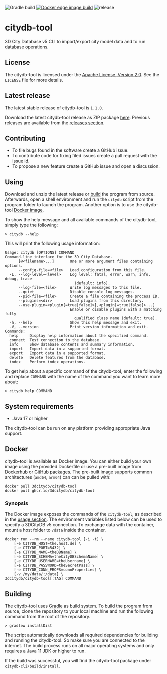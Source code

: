 ![Gradle build](https://img.shields.io/github/actions/workflow/status/3dcitydb/citydb-tool/build-citydb-tool.yml?logo=Gradle&logoColor=white&style=flat-square)
[![Docker edge image build](https://img.shields.io/github/actions/workflow/status/3dcitydb/citydb-tool/docker-build-push-edge.yml?label=edge&logo=docker&logoColor=white&style=flat-square)](https://github.com/users/3dcitydb/packages/container/package/citydb-tool)
![release](https://img.shields.io/github/v/release/xmlobjects/gml-objects?display_name=tag&style=flat-square)

# citydb-tool

3D City Database v5 CLI to import/export city model data and to run database operations.

## License

The citydb-tool is licensed under the [Apache License, Version 2.0](http://www.apache.org/licenses/LICENSE-2.0).
See the `LICENSE` file for more details.

## Latest release

The latest stable release of citydb-tool is `1.1.0`.

Download the latest citydb-tool release as ZIP package
[here](https://github.com/3dcitydb/citydb-tool/releases/latest). Previous releases are available from the
[releases section](https://github.com/3dcitydb/citydb-tool/releases).

## Contributing

* To file bugs found in the software create a GitHub issue.
* To contribute code for fixing filed issues create a pull request with the issue id.
* To propose a new feature create a GitHub issue and open a discussion.

## Using

Download and unzip the latest release or [build](https://github.com/3dcitydb/citydb-tool#building) the program from
source. Afterwards, open a shell environment and run the `citydb` script from the program folder to launch the
program. Another option is to use the citydb-tool [Docker image](https://github.com/3dcitydb/citydb-tool#docker).

To show the help message and all available commands of the citydb-tool, simply type the following:

    > citydb --help

This will print the following usage information:

```
Usage: citydb [OPTIONS] COMMAND
Command-line interface for the 3D City Database.
      [@<filename>...]       One or more argument files containing options.
      --config-file=<file>   Load configuration from this file.
  -L, --log-level=<level>    Log level: fatal, error, warn, info, debug, trace
                               (default: info).
      --log-file=<file>      Write log messages to this file.
      --quiet                Disable console log messages.
      --pid-file=<file>      Create a file containing the process ID.
      --plugins=<dir>        Load plugins from this directory.
      --use-plugin=<plugin[=true|false]>[,<plugin[=true|false]>...]
                             Enable or disable plugins with a matching fully
                               qualified class name (default: true).
  -h, --help                 Show this help message and exit.
  -V, --version              Print version information and exit.
Commands:
  help     Display help information about the specified command.
  connect  Test connection to the database.
  info     Show database contents and summary information.
  import   Import data in a supported format.
  export   Export data in a supported format.
  delete   Delete features from the database.
  index    Perform index operations.
```

To get help about a specific command of the citydb-tool, enter the following and replace `COMMAND` with the name of
the command you want to learn more about:

    > citydb help COMMAND

## System requirements

* Java 17 or higher

The citydb-tool can be run on any platform providing appropriate Java support.

## Docker

citydb-tool is available as Docker image. You can either build your own image using the provided Dockerfile
or use a pre-built image from [Dockerhub](https://hub.docker.com/r/3dcitydb/citydb-tool) or
[GitHub packages](https://github.com/3dcitydb/citydb-tool/pkgs/container/citydb-tool). The pre-built image supports
common architectures (`amd64`, `arm64`) can can be pulled with:

    docker pull 3dcitydb/citydb-tool
    docker pull ghcr.io/3dcitydb/citydb-tool

### Synopsis

The Docker image exposes the commands of the `citydb-tool`, as described
in the [usage section](https://github.com/3dcitydb/citydb-tool#using).
The environment variables listed below can be used to specify a 3DCityDB v5 connection. To exchange data with the
container, mount a host folder to `/data` inside the container.

    docker run --rm --name citydb-tool [-i -t] \
        [-e CITYDB_HOST=the.host.de] \
        [-e CITYDB_PORT=5432] \
        [-e CITYDB_NAME=theDBName] \
        [-e CITYDB_SCHEMA=theCityDBSchemaName] \
        [-e CITYDB_USERNAME=theUsername] \
        [-e CITYDB_PASSWORD=theSecretPass] \
        [-e CITYDB_CONN_PROPS=connProperties] \
        [-v /my/data/:/data] \
    3dcitydb/citydb-tool[:TAG] COMMAND

## Building

The citydb-tool uses [Gradle](https://gradle.org/) as build system. To build the program from source, clone the repository to your
local machine and run the following command from the root of the repository.

    > gradlew installDist

The script automatically downloads all required dependencies for building and running the citydb-tool. So make sure you
are connected to the internet. The build process runs on all major operating systems and only requires a Java 11 JDK or
higher to run.

If the build was successful, you will find the citydb-tool package under `citydb-cli/build/install`.
